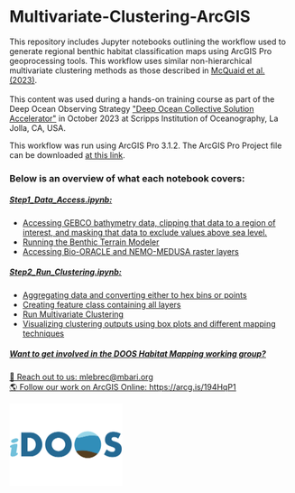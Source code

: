 # Multivariate-Clustering-ArcGIS

This repository includes Jupyter notebooks outlining the workflow used to generate regional benthic habitat classification maps using ArcGIS Pro geoprocessing tools. This workflow uses similar non-hierarchical multivariate clustering methods as those described in [McQuaid et al. (2023)](https://doi.org/10.1016/j.pocean.2023.103016). <br><br>
This content was used during a hands-on training course as part of the Deep Ocean Observing Strategy ["Deep Ocean Collective Solution Accelerator"](https://www.deepoceanobserving.org/pages/collective-solution-accelerator) in October 2023 at Scripps Institution of Oceanography, La Jolla, CA, USA. <br>

This workflow was run using ArcGIS Pro 3.1.2. The ArcGIS Pro Project file can be downloaded [at this link](https://arcg.is/1DOOXr0).

### Below is an overview of what each notebook covers:

##### <u>Step1_Data_Access.ipynb:<u> <br>
- Accessing GEBCO bathymetry data, clipping that data to a region of interest, and masking that data to exclude values above sea level.
- Running the Benthic Terrain Modeler
- Accessing Bio-ORACLE and NEMO-MEDUSA raster layers

##### <u>Step2_Run_Clustering.ipynb:<u><br>
- Aggregating data and converting either to hex bins or points
- Creating feature class containing all layers
- Run Multivariate Clustering
- Visualizing clustering outputs using box plots and different mapping techniques

##### Want to get involved in the DOOS Habitat Mapping working group? 
:email: Reach out to us: mlebrec@mbari.org <br>
:earth_americas: Follow our work on ArcGIS Online: https://arcg.is/194HqP1 

<img src="images/iDOOS_logo-3-400x295.png" style="width:200px; height:auto;" />
